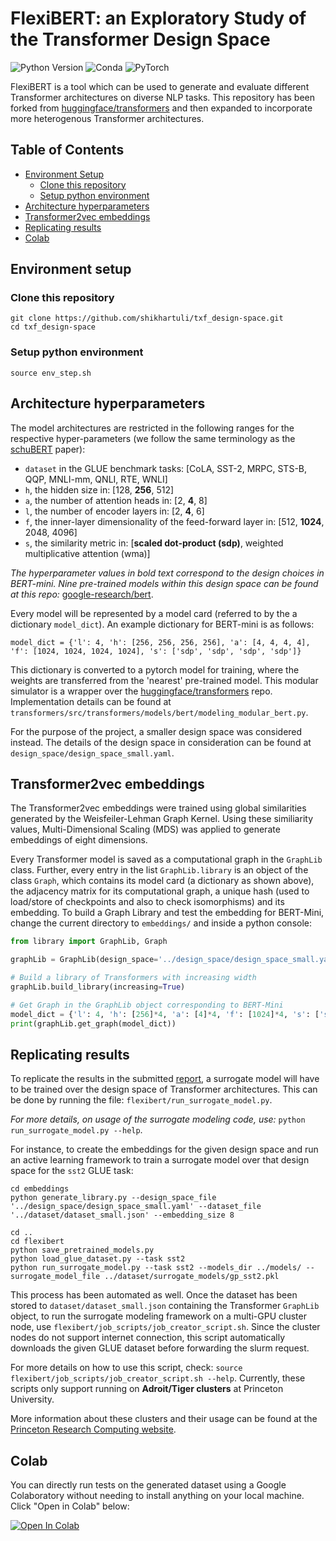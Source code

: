 # FlexiBERT: an Exploratory Study of the Transformer Design Space

![Python Version](https://img.shields.io/badge/python-v3.6%20%7C%20v3.7%20%7C%20v3.8-blue)
![Conda](https://img.shields.io/badge/conda%7Cconda--forge-v4.8.3-blue)
![PyTorch](https://img.shields.io/badge/pytorch-v1.8.1-e74a2b)

FlexiBERT is a tool which can be used to generate and evaluate different Transformer architectures on diverse NLP tasks.
This repository has been forked from [huggingface/transformers](https://github.com/huggingface/transformers) and then expanded to incorporate more heterogenous Transformer architectures.

## Table of Contents
- [Environment Setup](#environment-setup)
  - [Clone this repository](#clone-this-repository)
  - [Setup python environment](#setup-python-environment)
- [Architecture hyperparameters](#architecture-hyperparameters)
- [Transformer2vec embeddings](#transformer2vec-embeddings)
- [Replicating results](#replicating-results)
- [Colab](#colab)

## Environment setup

### Clone this repository

```
git clone https://github.com/shikhartuli/txf_design-space.git
cd txf_design-space

```
### Setup python environment  

```
source env_step.sh
```

## Architecture hyperparameters

The model architectures are restricted in the following ranges for the respective hyper-parameters (we follow the same terminology as the [schuBERT](https://www.aclweb.org/anthology/2020.acl-main.250.pdf) paper):

- `dataset` in the GLUE benchmark tasks: [CoLA, SST-2, MRPC, STS-B, QQP, MNLI-mm, QNLI, RTE, WNLI]
- `h`, the hidden size in: [128, **256**, 512]
- `a`, the number of attention heads in: [2, **4**, 8]
- `l`, the number of encoder layers in: [2, **4**, 6]
- `f`, the inner-layer dimensionality of the feed-forward layer in: [512, **1024**, 2048, 4096]
- `s`, the similarity metric in: [**scaled dot-product (sdp)**, weighted multiplicative attention (wma)]

*The hyperparameter values in bold text correspond to the design choices in BERT-mini. Nine pre-trained models within this design space can be found at this repo:* [google-research/bert](https://github.com/google-research/bert).

Every model will be represented by a model card (referred to by the a dictionary `model_dict`). An example dictionary for BERT-mini is as follows:

```
model_dict = {'l': 4, 'h': [256, 256, 256, 256], 'a': [4, 4, 4, 4], 'f': [1024, 1024, 1024, 1024], 's': ['sdp', 'sdp', 'sdp', 'sdp']}
```

This dictionary is converted to a pytorch model for training, where the weights are transferred from the 'nearest' pre-trained model. This modular simulator is a wrapper over the [huggingface/transformers](https://github.com/huggingface/transformers) repo. Implementation details can be found at `transformers/src/transformers/models/bert/modeling_modular_bert.py`.

For the purpose of the project, a smaller design space was considered instead. The details of the design space in consideration can be found at `design_space/design_space_small.yaml`.

## Transformer2vec embeddings

The Transformer2vec embeddings were trained using global similarities generated by the Weisfeiler-Lehman Graph Kernel. Using these similiarity values, Multi-Dimensional Scaling (MDS) was applied to generate embeddings of eight dimensions.

Every Transformer model is saved as a computational graph in the `GraphLib` class. Further, every entry in the list `GraphLib.library` is an object of the class `Graph`, which contains its model card (a dictionary as shown above), the adjacency matrix for its computational graph, a unique hash (used to load/store of checkpoints and also to check isomorphisms) and its embedding. To build a Graph Library and test the embedding for BERT-Mini, change the current directory to `embeddings/` and inside a python console:

```python
from library import GraphLib, Graph

graphLib = GraphLib(design_space='../design_space/design_space_small.yaml')

# Build a library of Transformers with increasing width
graphLib.build_library(increasing=True)

# Get Graph in the GraphLib object corresponding to BERT-Mini
model_dict = {'l': 4, 'h': [256]*4, 'a': [4]*4, 'f': [1024]*4, 's': ['sdp']*4}
print(graphLib.get_graph(model_dict)) 
```

## Replicating results

To replicate the results in the submitted [report](https://github.com/shikhartuli/txf_design-space/blob/main/FlexiBERT.pdf), a surrogate model will have to be trained over the design space of Transformer architectures. This can be done by running the file: `flexibert/run_surrogate_model.py`.

*For more details, on usage of the surrogate modeling code, use:* `python run_surrogate_model.py --help`.

For instance, to create the embeddings for the given design space and run an active learning framework to train a surrogate model over that design space for the `sst2` GLUE task:

```
cd embeddings
python generate_library.py --design_space_file '../design_space/design_space_small.yaml' --dataset_file '../dataset/dataset_small.json' --embedding_size 8

cd ..
cd flexibert
python save_pretrained_models.py
python load_glue_dataset.py --task sst2
python run_surrogate_model.py --task sst2 --models_dir ../models/ --surrogate_model_file ../dataset/surrogate_models/gp_sst2.pkl
```

This process has been automated as well. Once the dataset has been stored to `dataset/dataset_small.json` containing the Transformer `GraphLib` object, to run the surrogate modeling framework on a multi-GPU cluster node, use `flexibert/job_scripts/job_creator_script.sh`. Since the cluster nodes do not support internet connection, this script automatically downloads the given GLUE dataset before forwarding the slurm request.

For more details on how to use this script, check: `source flexibert/job_scripts/job_creator_script.sh --help`. Currently, these scripts only support running on **Adroit/Tiger clusters** at Princeton University.

More information about these clusters and their usage can be found at the [Princeton Research Computing website](https://researchcomputing.princeton.edu/systems-and-services/available-systems).

## Colab

You can directly run tests on the generated dataset using a Google Colaboratory without needing to install anything on your local machine. Click "Open in Colab" below:

[![Open In Colab](https://colab.research.google.com/assets/colab-badge.svg)](https://colab.research.google.com/github/shikhartuli/txf_design-space/blob/main/visualization/results.ipynb)
